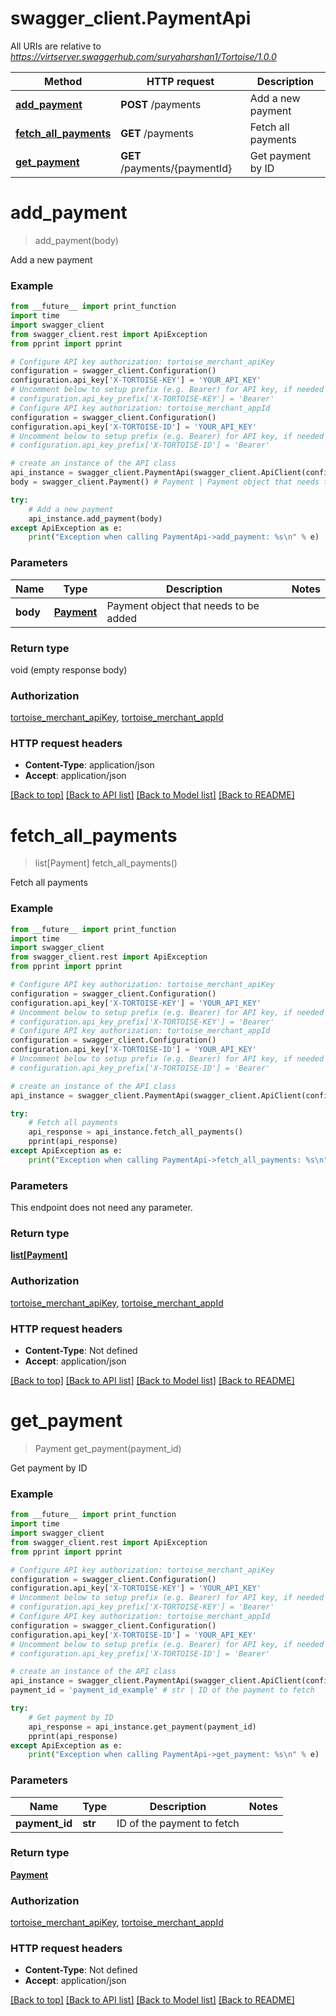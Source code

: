 # swagger_client.PaymentApi

All URIs are relative to *https://virtserver.swaggerhub.com/suryaharshan1/Tortoise/1.0.0*

Method | HTTP request | Description
------------- | ------------- | -------------
[**add_payment**](PaymentApi.md#add_payment) | **POST** /payments | Add a new payment
[**fetch_all_payments**](PaymentApi.md#fetch_all_payments) | **GET** /payments | Fetch all payments
[**get_payment**](PaymentApi.md#get_payment) | **GET** /payments/{paymentId} | Get payment by ID


# **add_payment**
> add_payment(body)

Add a new payment

### Example
```python
from __future__ import print_function
import time
import swagger_client
from swagger_client.rest import ApiException
from pprint import pprint

# Configure API key authorization: tortoise_merchant_apiKey
configuration = swagger_client.Configuration()
configuration.api_key['X-TORTOISE-KEY'] = 'YOUR_API_KEY'
# Uncomment below to setup prefix (e.g. Bearer) for API key, if needed
# configuration.api_key_prefix['X-TORTOISE-KEY'] = 'Bearer'
# Configure API key authorization: tortoise_merchant_appId
configuration = swagger_client.Configuration()
configuration.api_key['X-TORTOISE-ID'] = 'YOUR_API_KEY'
# Uncomment below to setup prefix (e.g. Bearer) for API key, if needed
# configuration.api_key_prefix['X-TORTOISE-ID'] = 'Bearer'

# create an instance of the API class
api_instance = swagger_client.PaymentApi(swagger_client.ApiClient(configuration))
body = swagger_client.Payment() # Payment | Payment object that needs to be added

try:
    # Add a new payment
    api_instance.add_payment(body)
except ApiException as e:
    print("Exception when calling PaymentApi->add_payment: %s\n" % e)
```

### Parameters

Name | Type | Description  | Notes
------------- | ------------- | ------------- | -------------
 **body** | [**Payment**](Payment.md)| Payment object that needs to be added | 

### Return type

void (empty response body)

### Authorization

[tortoise_merchant_apiKey](../README.md#tortoise_merchant_apiKey), [tortoise_merchant_appId](../README.md#tortoise_merchant_appId)

### HTTP request headers

 - **Content-Type**: application/json
 - **Accept**: application/json

[[Back to top]](#) [[Back to API list]](../README.md#documentation-for-api-endpoints) [[Back to Model list]](../README.md#documentation-for-models) [[Back to README]](../README.md)

# **fetch_all_payments**
> list[Payment] fetch_all_payments()

Fetch all payments

### Example
```python
from __future__ import print_function
import time
import swagger_client
from swagger_client.rest import ApiException
from pprint import pprint

# Configure API key authorization: tortoise_merchant_apiKey
configuration = swagger_client.Configuration()
configuration.api_key['X-TORTOISE-KEY'] = 'YOUR_API_KEY'
# Uncomment below to setup prefix (e.g. Bearer) for API key, if needed
# configuration.api_key_prefix['X-TORTOISE-KEY'] = 'Bearer'
# Configure API key authorization: tortoise_merchant_appId
configuration = swagger_client.Configuration()
configuration.api_key['X-TORTOISE-ID'] = 'YOUR_API_KEY'
# Uncomment below to setup prefix (e.g. Bearer) for API key, if needed
# configuration.api_key_prefix['X-TORTOISE-ID'] = 'Bearer'

# create an instance of the API class
api_instance = swagger_client.PaymentApi(swagger_client.ApiClient(configuration))

try:
    # Fetch all payments
    api_response = api_instance.fetch_all_payments()
    pprint(api_response)
except ApiException as e:
    print("Exception when calling PaymentApi->fetch_all_payments: %s\n" % e)
```

### Parameters
This endpoint does not need any parameter.

### Return type

[**list[Payment]**](Payment.md)

### Authorization

[tortoise_merchant_apiKey](../README.md#tortoise_merchant_apiKey), [tortoise_merchant_appId](../README.md#tortoise_merchant_appId)

### HTTP request headers

 - **Content-Type**: Not defined
 - **Accept**: application/json

[[Back to top]](#) [[Back to API list]](../README.md#documentation-for-api-endpoints) [[Back to Model list]](../README.md#documentation-for-models) [[Back to README]](../README.md)

# **get_payment**
> Payment get_payment(payment_id)

Get payment by ID

### Example
```python
from __future__ import print_function
import time
import swagger_client
from swagger_client.rest import ApiException
from pprint import pprint

# Configure API key authorization: tortoise_merchant_apiKey
configuration = swagger_client.Configuration()
configuration.api_key['X-TORTOISE-KEY'] = 'YOUR_API_KEY'
# Uncomment below to setup prefix (e.g. Bearer) for API key, if needed
# configuration.api_key_prefix['X-TORTOISE-KEY'] = 'Bearer'
# Configure API key authorization: tortoise_merchant_appId
configuration = swagger_client.Configuration()
configuration.api_key['X-TORTOISE-ID'] = 'YOUR_API_KEY'
# Uncomment below to setup prefix (e.g. Bearer) for API key, if needed
# configuration.api_key_prefix['X-TORTOISE-ID'] = 'Bearer'

# create an instance of the API class
api_instance = swagger_client.PaymentApi(swagger_client.ApiClient(configuration))
payment_id = 'payment_id_example' # str | ID of the payment to fetch

try:
    # Get payment by ID
    api_response = api_instance.get_payment(payment_id)
    pprint(api_response)
except ApiException as e:
    print("Exception when calling PaymentApi->get_payment: %s\n" % e)
```

### Parameters

Name | Type | Description  | Notes
------------- | ------------- | ------------- | -------------
 **payment_id** | **str**| ID of the payment to fetch | 

### Return type

[**Payment**](Payment.md)

### Authorization

[tortoise_merchant_apiKey](../README.md#tortoise_merchant_apiKey), [tortoise_merchant_appId](../README.md#tortoise_merchant_appId)

### HTTP request headers

 - **Content-Type**: Not defined
 - **Accept**: application/json

[[Back to top]](#) [[Back to API list]](../README.md#documentation-for-api-endpoints) [[Back to Model list]](../README.md#documentation-for-models) [[Back to README]](../README.md)

